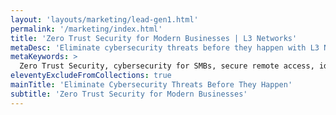 ```yaml
---
layout: 'layouts/marketing/lead-gen1.html'
permalink: '/marketing/index.html'
title: 'Zero Trust Security for Modern Businesses | L3 Networks'
metaDesc: 'Eliminate cybersecurity threats before they happen with L3 Networks’ Zero Trust Security approach. Secure remote access, manage identity, and detect threats proactively—all with expert IT guidance.'
metaKeywords: >
  Zero Trust Security, cybersecurity for SMBs, secure remote access, identity and access management, L3 Networks, advanced threat detection, IT security, network segmentation, MFA, device posture assessment
eleventyExcludeFromCollections: true
mainTitle: 'Eliminate Cybersecurity Threats Before They Happen'
subtitle: 'Zero Trust Security for Modern Businesses'
---
```

